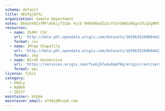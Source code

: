 ```yaml
---
schema: default
title: 4EUYgjQfXc 
organization: Sample Department 
notes: BbXyS49ZxfMFlAUkij731Qs ksjE RHEHdKwdZoIcYVIvU6WGzNGgxCRLq5g0MF23CBnQ5tWrn2Ozyo4fvlbVuAaDmSD87K6hPtq 
resources:
  - name: Zb4Rr CSV
    url: 'http://data.phl.opendata.arcgis.com/datasets/1839b35258604422b0b520cbb668df0d_0.csv'
    format: csv
  - name: JMrqw Shapefile
    url: 'http://data.phl.opendata.arcgis.com/datasets/1839b35258604422b0b520cbb668df0d_0.zip'
    format: shp
  - name: BIrdX GeoService
    url: 'https://services.arcgis.com/fLeGjb7u4uXqeF9q/arcgis/rest/services/Air_Monitoring_Stations/FeatureServer/0/query'
    format: api
license: 7jbix 
category:
  - b8pLy 
  - NqWV8 
  - ZEGlY 
maintainer: bYpkm  
maintainer_email: eY40j@MivpK.com
---
```

